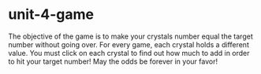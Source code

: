 # unit-4-game
The objective of the game is to make your crystals number equal the target number without going over. For every game, each crystal holds a different value. You must click on each crystal to find out how much to add in order to hit your target number! May the odds be forever in your favor!
